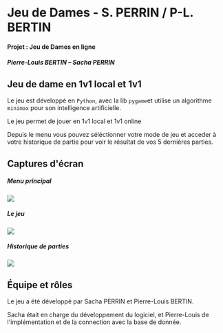 # Jeu de Dames - S. PERRIN / P-L. BERTIN

#### Projet : Jeu de Dames en ligne

##### Pierre-Louis BERTIN – Sacha PERRIN 

## Jeu de dame en 1v1 local et 1v1

Le jeu est développé en ``Python``, avec la lib ``pygame``et utilise un algorithme ``minimax`` pour son intelligence artificielle.

Le jeu permet de jouer en 1v1 local et 1v1 online

Depuis le menu vous pouvez séléctionner votre mode de jeu et acceder à votre historique de partie pour voir le résultat de vos 5 dernières parties.

## Captures d'écran

##### Menu principal
![](https://i.imgur.com/Pmrktu5.png)

##### Le jeu
![](https://i.imgur.com/LI2LjEx.png)

##### Historique de parties
![](https://i.imgur.com/aBupdtk.png)


## Équipe et rôles
Le jeu a été développé par Sacha PERRIN et Pierre-Louis BERTIN.

Sacha était en charge du développement du logiciel, et Pierre-Louis de l'implémentation et de la connection avec la base de donnée.


